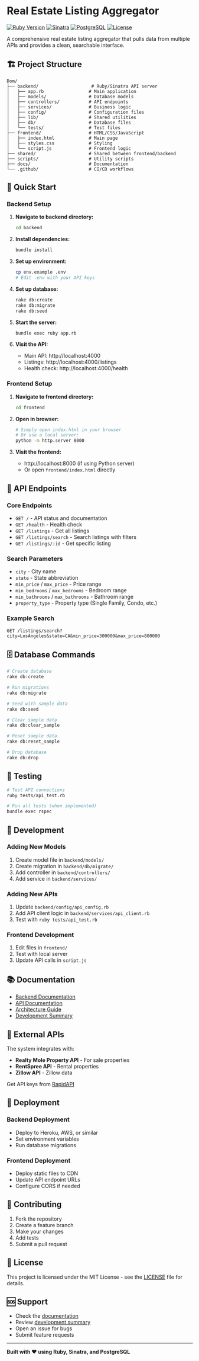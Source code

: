 # Real Estate Listing Aggregator

[![Ruby Version](https://img.shields.io/badge/ruby-3.4+-red.svg)](https://ruby-lang.org/)
[![Sinatra](https://img.shields.io/badge/sinatra-4.1+-green.svg)](http://sinatrarb.com/)
[![PostgreSQL](https://img.shields.io/badge/postgresql-13+-blue.svg)](https://www.postgresql.org/)
[![License](https://img.shields.io/badge/license-MIT-yellow.svg)](LICENSE)

A comprehensive real estate listing aggregator that pulls data from multiple APIs and provides a clean, searchable interface.

## 🏗️ Project Structure

```
Dom/
├── backend/                    # Ruby/Sinatra API server
│   ├── app.rb                 # Main application
│   ├── models/                # Database models
│   ├── controllers/           # API endpoints
│   ├── services/              # Business logic
│   ├── config/                # Configuration files
│   ├── lib/                   # Shared utilities
│   ├── db/                    # Database files
│   └── tests/                 # Test files
├── frontend/                  # HTML/CSS/JavaScript
│   ├── index.html             # Main page
│   ├── styles.css             # Styling
│   └── script.js              # Frontend logic
├── shared/                    # Shared between frontend/backend
├── scripts/                   # Utility scripts
├── docs/                      # Documentation
└── .github/                   # CI/CD workflows
```

## 🚀 Quick Start

### Backend Setup

1. **Navigate to backend directory:**
   ```bash
   cd backend
   ```

2. **Install dependencies:**
   ```bash
   bundle install
   ```

3. **Set up environment:**
   ```bash
   cp env.example .env
   # Edit .env with your API keys
   ```

4. **Set up database:**
   ```bash
   rake db:create
   rake db:migrate
   rake db:seed
   ```

5. **Start the server:**
   ```bash
   bundle exec ruby app.rb
   ```

6. **Visit the API:**
   - Main API: http://localhost:4000
   - Listings: http://localhost:4000/listings
   - Health check: http://localhost:4000/health

### Frontend Setup

1. **Navigate to frontend directory:**
   ```bash
   cd frontend
   ```

2. **Open in browser:**
   ```bash
   # Simply open index.html in your browser
   # Or use a local server:
   python -m http.server 8000
   ```

3. **Visit the frontend:**
   - http://localhost:8000 (if using Python server)
   - Or open `frontend/index.html` directly

## 📡 API Endpoints

### Core Endpoints
- `GET /` - API status and documentation
- `GET /health` - Health check
- `GET /listings` - Get all listings
- `GET /listings/search` - Search listings with filters
- `GET /listings/:id` - Get specific listing

### Search Parameters
- `city` - City name
- `state` - State abbreviation
- `min_price` / `max_price` - Price range
- `min_bedrooms` / `max_bedrooms` - Bedroom range
- `min_bathrooms` / `max_bathrooms` - Bathroom range
- `property_type` - Property type (Single Family, Condo, etc.)

### Example Search
```
GET /listings/search?city=LosAngeles&state=CA&min_price=300000&max_price=800000
```

## 🗄️ Database Commands

```bash
# Create database
rake db:create

# Run migrations
rake db:migrate

# Seed with sample data
rake db:seed

# Clear sample data
rake db:clear_sample

# Reset sample data
rake db:reset_sample

# Drop database
rake db:drop
```

## 🧪 Testing

```bash
# Test API connections
ruby tests/api_test.rb

# Run all tests (when implemented)
bundle exec rspec
```

## 🔧 Development

### Adding New Models
1. Create model file in `backend/models/`
2. Create migration in `backend/db/migrate/`
3. Add controller in `backend/controllers/`
4. Add service in `backend/services/`

### Adding New APIs
1. Update `backend/config/api_config.rb`
2. Add API client logic in `backend/services/api_client.rb`
3. Test with `ruby tests/api_test.rb`

### Frontend Development
1. Edit files in `frontend/`
2. Test with local server
3. Update API calls in `script.js`

## 📚 Documentation

- [Backend Documentation](backend/docs/)
- [API Documentation](docs/api_documentation.md)
- [Architecture Guide](docs/architecture.md)
- [Development Summary](backend/docs/development_summary.md)

## 🔗 External APIs

The system integrates with:
- **Realty Mole Property API** - For sale properties
- **RentSpree API** - Rental properties
- **Zillow API** - Zillow data

Get API keys from [RapidAPI](https://rapidapi.com/)

## 🚀 Deployment

### Backend Deployment
- Deploy to Heroku, AWS, or similar
- Set environment variables
- Run database migrations

### Frontend Deployment
- Deploy static files to CDN
- Update API endpoint URLs
- Configure CORS if needed

## 🤝 Contributing

1. Fork the repository
2. Create a feature branch
3. Make your changes
4. Add tests
5. Submit a pull request

## 📄 License

This project is licensed under the MIT License - see the [LICENSE](LICENSE) file for details.

## 🆘 Support

- Check the [documentation](docs/)
- Review [development summary](backend/docs/development_summary.md)
- Open an issue for bugs
- Submit feature requests

---

**Built with ❤️ using Ruby, Sinatra, and PostgreSQL** 